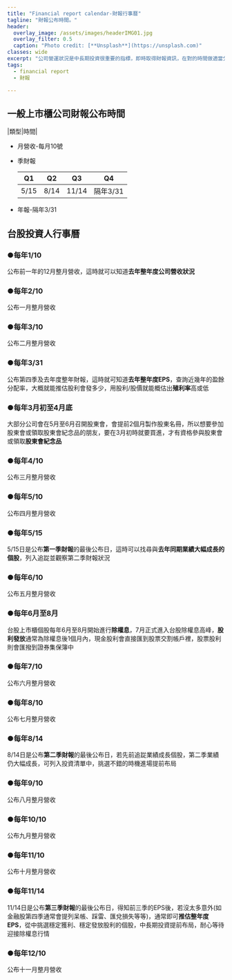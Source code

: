 ```yaml
---
title: "Financial report calendar-財報行事曆"
tagline: "財報公布時間。"
header:
  overlay_image: /assets/images/headerIMG01.jpg
  overlay_filter: 0.5
  caption: "Photo credit: [**Unsplash**](https://unsplash.com)"
classes: wide
excerpt: "公司營運狀況是中長期投資很重要的指標，即時取得財報資訊，在對的時間做適當分析。"
tags:
  - financial report
  - 財報

---
```


## 一般上市櫃公司財報公布時間

|類型|時間|

- 月營收-每月10號

- 季財報

	|Q1|Q2|Q3|Q4|
	|--|--|--|--|
	|5/15|8/14|11/14|隔年3/31|

- 年報-隔年3/31


## 台股投資人行事曆

### ●每年1/10

公布前一年的12月整月營收，這時就可以知道**去年整年度公司營收狀況**

### ●每年2/10

公布一月整月營收

### ●每年3/10

公布二月整月營收

### ●每年3/31

公布第四季及去年度整年財報，這時就可知道**去年整年度EPS**，查詢近幾年的盈餘分配率，大概就能推估股利會發多少，用股利/股價就能概估出**殖利率**高或低

### ●每年3月初至4月底

大部分公司會在5月至6月召開股東會，會提前2個月製作股東名冊，所以想要參加股東會或領取股東會紀念品的朋友，要在3月初時就要買進，才有資格參與股東會或領取**股東會紀念品**

### ●每年4/10

公布三月整月營收

### ●每年5/10

公布四月整月營收

### ●每年5/15

5/15日是公布**第一季財報**的最後公布日，這時可以找尋與**去年同期業績大幅成長的個股**，列入追踨並觀察第二季財報狀況

### ●每年6/10

公布五月整月營收

### ●每年6月至8月

台股上市櫃個股每年6月至8月開始進行**除權息**，7月正式進入台股除權息高峰，**股利發放**通常為除權息後1個月內，現金股利會直接匯到股票交割帳戶裡，股票股利則會匯撥到證券集保簿中

### ●每年7/10

公布六月整月營收

### ●每年8/10

公布七月整月營收

### ●每年8/14

8/14日是公布**第二季財報**的最後公布日，若先前追踨業績成長個股，第二季業績仍大幅成長，可列入投資清單中，挑選不錯的時機進場提前布局

### ●每年9/10

公布八月整月營收

### ●每年10/10

公布九月整月營收

### ●每年11/10

公布十月整月營收

### ●每年11/14

11/14日是公布**第三季財報**的最後公布日，得知前三季的EPS後，若沒太多意外(如金融股第四季通常會提列呆帳、踩雷、匯兌損失等等)，通常即可**推估整年度EPS**，從中挑選穩定獲利、穩定發放股利的個股，中長期投資提前布局，耐心等待迎接除權息行情

### ●每年12/10

公布十一月整月營收


<!--stackedit_data:
eyJoaXN0b3J5IjpbLTkxMjA5OTcwN119
-->